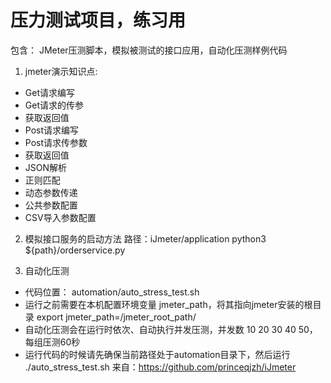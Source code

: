 # 压力测试项目，练习用
包含： JMeter压测脚本，模拟被测试的接口应用，自动化压测样例代码

1. jmeter演示知识点:
- Get请求编写
- Get请求的传参
- 获取返回值
- Post请求编写
- Post请求传参数
- 获取返回值
- JSON解析
- 正则匹配
- 动态参数传递
- 公共参数配置
- CSV导入参数配置

2. 模拟接口服务的启动方法
路径：iJmeter/application
python3 ${path}/orderservice.py

3. 自动化压测
- 代码位置： automation/auto_stress_test.sh
- 运行之前需要在本机配置环境变量 jmeter_path，将其指向jmeter安装的根目录
    export jmeter_path=/jmeter_root_path/
- 自动化压测会在运行时依次、自动执行并发压测，并发数 10 20 30 40 50， 每组压测60秒
- 运行代码的时候请先确保当前路径处于automation目录下，然后运行 ./auto_stress_test.sh
来自：https://github.com/princeqjzh/iJmeter
